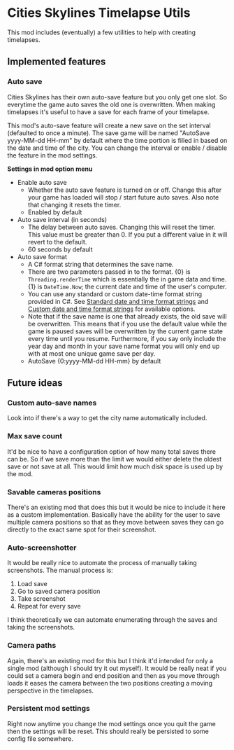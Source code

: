 # Cities Skylines Timelapse Utils
This mod includes (eventually) a few utilities to help with creating timelapses.

## Implemented features
### Auto save
Cities Skylines has their own auto-save feature but you only get one slot. So everytime the game auto saves the old one is overwritten. When making timelapses it's useful to have a save for each frame of your timelapse.

This mod's auto-save feature will create a new save on the set interval (defaulted to once a minute). The save game will be named "AutoSave yyyy-MM-dd HH-mm" by default where the time portion is filled in based on the date and time of the city. You can change the interval or enable / disable the feature in the mod settings.

**Settings in mod option menu**
* Enable auto save
	* Whether the auto save feature is turned on or off. Change this after your game has loaded will stop / start future auto saves. Also note that changing it resets the timer.
	* Enabled by default
* Auto save interval (in seconds)
	* The delay between auto saves. Changing this will reset the timer. This value must be greater than 0. If you put a different value in it will revert to the default.
	* 60 seconds by default
* Auto save format
	* A C# format string that determines the save name. 
	* There are two parameters passed in to the format. {0} is `Threading.renderTime` which is essentially the in game data and time. {1} is `DateTime.Now`; the current date and time of the user's computer.
	* You can use any standard or custom date-time format string provided in C#. See  [Standard date and time format strings](https://docs.microsoft.com/en-us/dotnet/standard/base-types/standard-date-and-time-format-strings) and [Custom date and time format strings](https://docs.microsoft.com/en-us/dotnet/standard/base-types/custom-date-and-time-format-strings) for available options.
	* Note that if the save name is one that already exists, the old save will be overwritten. This means that if you use the default value while the game is paused saves will be overwritten by the current game state every time until you resume. Furthermore, if you say only include the year day and month in your save name format you will only end up with at most one unique game save per day.
	* AutoSave {0:yyyy-MM-dd HH-mm} by default

## Future ideas
### Custom auto-save names
Look into if there's a way to get the city name automatically included.

### Max save count
It'd be nice to have a configuration option of how many total saves there can be. So if we save more than the limit we would either delete the oldest save or not save at all. This would limit how much disk space is used up by the mod.

### Savable cameras positions
There's an existing mod that does this but it would be nice to include it here as a custom implementation. Basically have the ability for the user to save multiple camera positions so that as they move between saves they can go directly to the exact same spot for their screenshot.

### Auto-screenshotter
It would be really nice to automate the process of manually taking screenshots. The manual process is: 

1. Load save
2. Go to saved camera position
3. Take screenshot
4. Repeat for every save

I think theoretically we can automate enumerating through the saves and taking the screenshots. 

### Camera paths
Again, there's an existing mod for this but I think it'd intended for only a single mod (although I should try it out myself). It would be really neat if you could set a camera begin and end position and then as you move through loads it eases the camera between the two positions creating a moving perspective in the timelapses.

### Persistent mod settings
Right now anytime you change the mod settings once you quit the game then the settings will be reset. This should really be persisted to some config file somewhere.